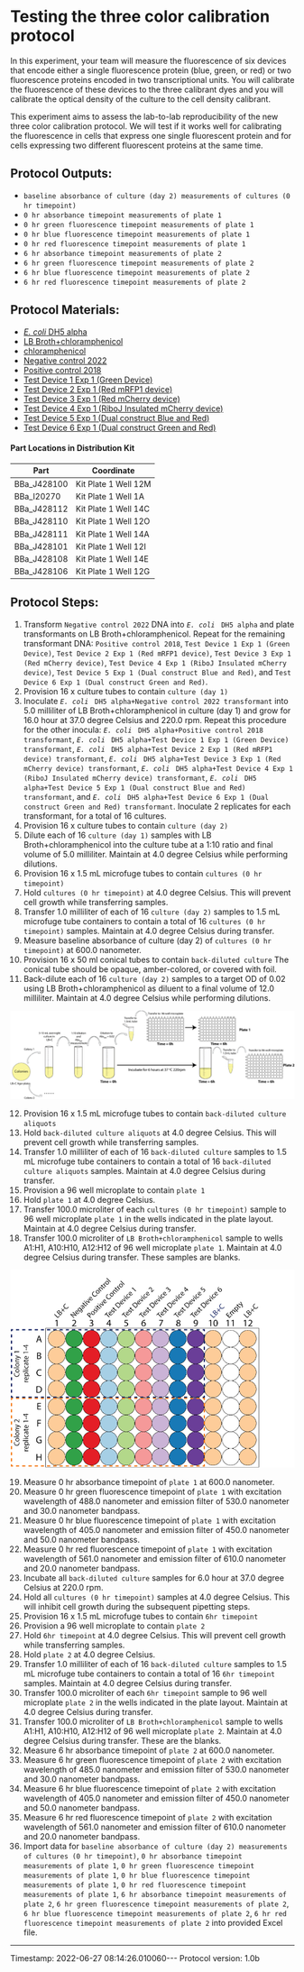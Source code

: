 # Testing the three color calibration protocol

In this experiment, your team will measure the fluorescence of six devices that encode either a single fluorescence protein (blue, green, or red) or two fluorescence proteins encoded in two transcriptional units. You will calibrate the fluorescence of these devices to the three calibrant dyes and you will calibrate the optical density of the culture to the cell density calibrant.

This experiment aims to assess the lab-to-lab reproducibility of the new three color calibration protocol. We will test if it works well for calibrating the fluorescence in cells that express one single fluorescent protein and for cells expressing two different fluorescent proteins at the same time.


## Protocol Outputs:
* `baseline absorbance of culture (day 2) measurements of cultures (0 hr timepoint)`
* `0 hr absorbance timepoint measurements of plate 1`
* `0 hr green fluorescence timepoint measurements of plate 1`
* `0 hr blue fluorescence timepoint measurements of plate 1`
* `0 hr red fluorescence timepoint measurements of plate 1`
* `6 hr absorbance timepoint measurements of plate 2`
* `6 hr green fluorescence timepoint measurements of plate 2`
* `6 hr blue fluorescence timepoint measurements of plate 2`
* `6 hr red fluorescence timepoint measurements of plate 2`


## Protocol Materials:
* [_E. coli_ DH5 alpha](https://identifiers.org/pubchem.substance:24901740)
* [LB Broth+chloramphenicol](https://identifiers.org/pubchem.substance:24901740)
* [chloramphenicol](https://identifiers.org/pubchem.substance:24901740)
* [Negative control 2022](http://parts.igem.org/Part:BBa_J428100)
* [Positive control 2018](http://parts.igem.org/Part:BBa_I20270)
* [Test Device 1 Exp 1 (Green Device)](http://parts.igem.org/Part:BBa_J428112)
* [Test Device 2 Exp 1 (Red mRFP1 device)](http://parts.igem.org/Part:BBa_J428110)
* [Test Device 3 Exp 1 (Red mCherry device)](http://parts.igem.org/Part:BBa_J428111)
* [Test Device 4 Exp 1 (RiboJ Insulated mCherry device)](http://parts.igem.org/Part:BBa_J428101)
* [Test Device 5 Exp 1 (Dual construct Blue and Red)](http://parts.igem.org/Part:BBa_J428108)
* [Test Device 6 Exp 1 (Dual construct Green and Red)](http://parts.igem.org/Part:BBa_J428106)


#### Part Locations in Distribution Kit
| Part | Coordinate |
| ---- | -------------- |
|BBa_J428100|Kit Plate 1 Well 12M|
|BBa_I20270|Kit Plate 1 Well 1A|
|BBa_J428112|Kit Plate 1 Well 14C|
|BBa_J428110|Kit Plate 1 Well 12O|
|BBa_J428111|Kit Plate 1 Well 14A|
|BBa_J428101|Kit Plate 1 Well 12I|
|BBa_J428108|Kit Plate 1 Well 14E|
|BBa_J428106|Kit Plate 1 Well 12G|


## Protocol Steps:
1. Transform `Negative control 2022` DNA into _`E. coli`_ ` DH5 alpha` and plate transformants on LB Broth+chloramphenicol. Repeat for the remaining transformant DNA:  `Positive control 2018`, `Test Device 1 Exp 1 (Green Device)`, `Test Device 2 Exp 1 (Red mRFP1 device)`, `Test Device 3 Exp 1 (Red mCherry device)`, `Test Device 4 Exp 1 (RiboJ Insulated mCherry device)`, `Test Device 5 Exp 1 (Dual construct Blue and Red)`, and `Test Device 6 Exp 1 (Dual construct Green and Red)`.
2. Provision 16 x culture tubes to contain `culture (day 1)`
3. Inoculate _`E. coli`_ ` DH5 alpha+Negative control 2022 transformant` into 5.0 milliliter of LB Broth+chloramphenicol in culture (day 1) and grow for 16.0 hour at 37.0 degree Celsius and 220.0 rpm.  Repeat this procedure for the other inocula:  _`E. coli`_ ` DH5 alpha+Positive control 2018 transformant`, _`E. coli`_ ` DH5 alpha+Test Device 1 Exp 1 (Green Device) transformant`, _`E. coli`_ ` DH5 alpha+Test Device 2 Exp 1 (Red mRFP1 device) transformant`, _`E. coli`_ ` DH5 alpha+Test Device 3 Exp 1 (Red mCherry device) transformant`, _`E. coli`_ ` DH5 alpha+Test Device 4 Exp 1 (RiboJ Insulated mCherry device) transformant`, _`E. coli`_ ` DH5 alpha+Test Device 5 Exp 1 (Dual construct Blue and Red) transformant`, and _`E. coli`_ ` DH5 alpha+Test Device 6 Exp 1 (Dual construct Green and Red) transformant`. Inoculate 2 replicates for each transformant, for a total of 16 cultures.
4. Provision 16 x culture tubes to contain `culture (day 2)`
5. Dilute each of 16 `culture (day 1)` samples with LB Broth+chloramphenicol into the culture tube at a 1:10 ratio and final volume of 5.0 milliliter. Maintain at 4.0 degree Celsius while performing dilutions.
6. Provision 16 x 1.5 mL microfuge tubes to contain `cultures (0 hr timepoint)`
7. Hold `cultures (0 hr timepoint)` at 4.0 degree Celsius. This will prevent cell growth while transferring samples.
8. Transfer 1.0 milliliter of each of 16 `culture (day 2)` samples to 1.5 mL microfuge tube containers to contain a total of 16 `cultures (0 hr timepoint)` samples. Maintain at 4.0 degree Celsius during transfer.
9. Measure baseline absorbance of culture (day 2) of `cultures (0 hr timepoint)` at 600.0 nanometer.
10. Provision 16 x 50 ml conical tubes to contain `back-diluted culture` The conical tube should be opaque, amber-colored, or covered with foil.
11. Back-dilute each of 16 `culture (day 2)` samples to a target OD of 0.02 using LB Broth+chloramphenicol as diluent to a final volume of 12.0 milliliter. Maintain at 4.0 degree Celsius while performing dilutions.

![](../fig1_cell_calibration.png)


12. Provision 16 x 1.5 mL microfuge tubes to contain `back-diluted culture aliquots`
13. Hold `back-diluted culture aliquots` at 4.0 degree Celsius. This will prevent cell growth while transferring samples.
14. Transfer 1.0 milliliter of each of 16 `back-diluted culture` samples to 1.5 mL microfuge tube containers to contain a total of 16 `back-diluted culture aliquots` samples. Maintain at 4.0 degree Celsius during transfer.
15. Provision a 96 well microplate to contain `plate 1`
16. Hold `plate 1` at 4.0 degree Celsius.
17. Transfer 100.0 microliter of each `cultures (0 hr timepoint)` sample to 96 well microplate `plate 1` in the wells indicated in the plate layout.
 Maintain at 4.0 degree Celsius during transfer.
18. Transfer 100.0 microliter of `LB Broth+chloramphenicol` sample to wells A1:H1, A10:H10, A12:H12 of  96 well microplate `plate 1`. Maintain at 4.0 degree Celsius during transfer. These samples are blanks.

![](../fig2_cell_calibration.png)


19. Measure 0 hr absorbance timepoint of `plate 1` at 600.0 nanometer.
20. Measure 0 hr green fluorescence timepoint of `plate 1` with excitation wavelength of 488.0 nanometer and emission filter of 530.0 nanometer and 30.0 nanometer bandpass.
21. Measure 0 hr blue fluorescence timepoint of `plate 1` with excitation wavelength of 405.0 nanometer and emission filter of 450.0 nanometer and 50.0 nanometer bandpass.
22. Measure 0 hr red fluorescence timepoint of `plate 1` with excitation wavelength of 561.0 nanometer and emission filter of 610.0 nanometer and 20.0 nanometer bandpass.
23. Incubate all `back-diluted culture` samples for 6.0 hour at 37.0 degree Celsius at 220.0 rpm.
24. Hold all `cultures (0 hr timepoint)` samples at 4.0 degree Celsius. This will inhibit cell growth during the subsequent pipetting steps.
25. Provision 16 x 1.5 mL microfuge tubes to contain `6hr timepoint`
26. Provision a 96 well microplate to contain `plate 2`
27. Hold `6hr timepoint` at 4.0 degree Celsius. This will prevent cell growth while transferring samples.
28. Hold `plate 2` at 4.0 degree Celsius.
29. Transfer 1.0 milliliter of each of 16 `back-diluted culture` samples to 1.5 mL microfuge tube containers to contain a total of 16 `6hr timepoint` samples. Maintain at 4.0 degree Celsius during transfer.
30. Transfer 100.0 microliter of each `6hr timepoint` sample to 96 well microplate `plate 2` in the wells indicated in the plate layout.
 Maintain at 4.0 degree Celsius during transfer.
31. Transfer 100.0 microliter of `LB Broth+chloramphenicol` sample to wells A1:H1, A10:H10, A12:H12 of  96 well microplate `plate 2`. Maintain at 4.0 degree Celsius during transfer. These are the blanks.
32. Measure 6 hr absorbance timepoint of `plate 2` at 600.0 nanometer.
33. Measure 6 hr green fluorescence timepoint of `plate 2` with excitation wavelength of 485.0 nanometer and emission filter of 530.0 nanometer and 30.0 nanometer bandpass.
34. Measure 6 hr blue fluorescence timepoint of `plate 2` with excitation wavelength of 405.0 nanometer and emission filter of 450.0 nanometer and 50.0 nanometer bandpass.
35. Measure 6 hr red fluorescence timepoint of `plate 2` with excitation wavelength of 561.0 nanometer and emission filter of 610.0 nanometer and 20.0 nanometer bandpass.
36. Import data for `baseline absorbance of culture (day 2) measurements of cultures (0 hr timepoint)`, `0 hr absorbance timepoint measurements of plate 1`, `0 hr green fluorescence timepoint measurements of plate 1`, `0 hr blue fluorescence timepoint measurements of plate 1`, `0 hr red fluorescence timepoint measurements of plate 1`, `6 hr absorbance timepoint measurements of plate 2`, `6 hr green fluorescence timepoint measurements of plate 2`, `6 hr blue fluorescence timepoint measurements of plate 2`, `6 hr red fluorescence timepoint measurements of plate 2` into provided Excel file.
---
Timestamp: 2022-06-27 08:14:26.010060---
Protocol version: 1.0b